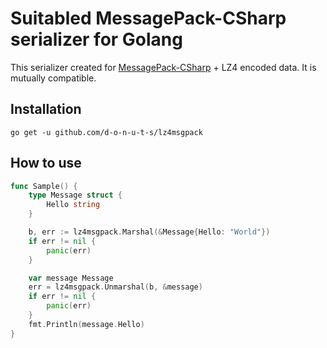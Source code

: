 # Suitabled MessagePack-CSharp serializer for Golang

This serializer created for [MessagePack-CSharp](https://github.com/neuecc/MessagePack-CSharp) + LZ4 encoded data.
It is mutually compatible.

## Installation

```shell
go get -u github.com/d-o-n-u-t-s/lz4msgpack
```

## How to use

```go
func Sample() {
	type Message struct {
		Hello string
	}

	b, err := lz4msgpack.Marshal(&Message{Hello: "World"})
	if err != nil {
		panic(err)
	}

	var message Message
	err = lz4msgpack.Unmarshal(b, &message)
	if err != nil {
		panic(err)
	}
	fmt.Println(message.Hello)
}
```